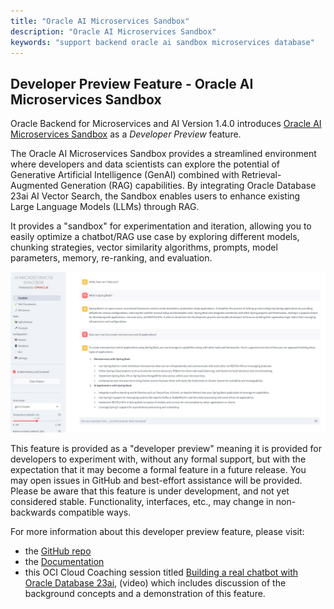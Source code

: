 ```yaml
---
title: "Oracle AI Microservices Sandbox"
description: "Oracle AI Microservices Sandbox"
keywords: "support backend oracle ai sandbox microservices database"
---
```

## Developer Preview Feature - Oracle AI Microservices Sandbox

Oracle Backend for Microservices and AI Version 1.4.0 introduces [Oracle AI Microservices Sandbox](https://github.com/oracle-samples/oaim-sandbox) as a *Developer Preview* feature.  

The Oracle AI Microservices Sandbox provides a streamlined environment where developers and data scientists can explore the potential of Generative Artificial Intelligence (GenAI) combined with Retrieval-Augmented Generation (RAG) capabilities. By integrating Oracle Database 23ai AI Vector Search, the Sandbox enables users to enhance existing Large Language Models (LLMs) through RAG.

It provides a "sandbox" for experimentation and iteration, allowing you to easily optimize a chatbot/RAG use case by exploring different models, chunking strategies, vector similarity algorithms, prompts, model parameters, memory, re-ranking, and evaluation.  

![AI Microservices Sandbox](./ai-microservices-sandbox.png)

This feature is provided as a "developer preview" meaning it is provided for developers to experiment with, without any formal support, but with the expectation that it may become a formal feature in a future release.  You may open issues in GitHub and best-effort assistance will be provided. Please be aware that this feature is under development, and not yet considered stable. Functionality, interfaces, etc., may change in non-backwards compatible ways.  

For more information about this developer preview feature, please visit:

- the [GitHub repo](https://github.com/oracle-samples/oaim-sandbox)
- the [Documentation](https://oracle-samples.github.io/oaim-sandbox/)
- this OCI Cloud Coaching session titled [Building a real chatbot with Oracle Database 23ai](https://www.youtube.com/watch?v=oG9MPCpwUlU), (video) which includes discussion of the background concepts and a demonstration of this feature.
